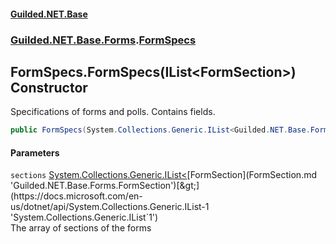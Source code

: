 #### [Guilded.NET.Base](Guilded_NET_Base.md 'Guilded.NET.Base')
### [Guilded.NET.Base.Forms](Guilded_NET_Base.md#Guilded_NET_Base_Forms 'Guilded.NET.Base.Forms').[FormSpecs](FormSpecs.md 'Guilded.NET.Base.Forms.FormSpecs')
## FormSpecs.FormSpecs(IList&lt;FormSection&gt;) Constructor
Specifications of forms and polls. Contains fields.  
```csharp
public FormSpecs(System.Collections.Generic.IList<Guilded.NET.Base.Forms.FormSection> sections);
```
#### Parameters
<a name='Guilded_NET_Base_Forms_FormSpecs_FormSpecs(System_Collections_Generic_IList_Guilded_NET_Base_Forms_FormSection_)_sections'></a>
`sections` [System.Collections.Generic.IList&lt;](https://docs.microsoft.com/en-us/dotnet/api/System.Collections.Generic.IList-1 'System.Collections.Generic.IList`1')[FormSection](FormSection.md 'Guilded.NET.Base.Forms.FormSection')[&gt;](https://docs.microsoft.com/en-us/dotnet/api/System.Collections.Generic.IList-1 'System.Collections.Generic.IList`1')  
The array of sections of the forms
  
